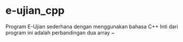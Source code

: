 # e-ujian_cpp
Program E-Ujian sederhana dengan menggunakan bahasa C++
Inti dari program ini adalah perbandingan dua array ~ 
